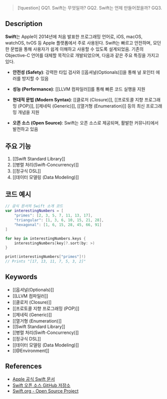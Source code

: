 >[!question]
>GQ1. Swift는 무엇일까?
>GQ2. Swift는 언제 만들어졌을까?
>GQ3. 



## Description

**Swift**는 Apple이 2014년에 처음 발표한 프로그래밍 언어로, iOS, macOS, watchOS, tvOS 등 Apple 플랫폼에서 주로 사용된다. Swift는 빠르고 안전하며, 모던한 문법을 통해 사용자가 쉽게 이해하고 사용할 수 있도록 설계되었음. 기존의 Objective-C 언어를 대체할 목적으로 개발되었으며, 다음과 같은 주요 특징을 가지고 있다.

- **안전성 (Safety)**: 강력한 타입 검사와 [[옵셔널(Optionals)]]을 통해 널 포인터 에러를 방지할 수 있음
    
- **성능 (Performance)**: [[LLVM 컴파일러]]를 통해 빠른 코드 실행을 지원
    
- **현대적 문법 (Modern Syntax)**: [[클로저 (Closure)]], [[프로토콜 지향 프로그래밍 (POP)]], [[제네릭 (Generic)]], [[열거형 (Enumeration)]] 등의 최신 프로그래밍 개념을 지원
    
- **오픈 소스 (Open Source)**: Swift는 오픈 소스로 제공되며, 활발한 커뮤니티에서 발전하고 있음

## 주요 기능

1. [[Swift Standard Library]]
2. [[병렬 처리(Swift-Concurrency)]]
3. [[정규식 DSL]]
4. [[데이터 모델링 (Data Modeling)]]



## 코드 예시
```swift
// 공식 문서의 Swift 소개 코드
var interestingNumbers = [
    "primes": [2, 3, 5, 7, 11, 13, 17],
    "triangular": [1, 3, 6, 10, 15, 21, 28],
    "hexagonal": [1, 6, 15, 28, 45, 66, 91]
]

for key in interestingNumbers.keys {
    interestingNumbers[key]?.sort(by: >)
}

print(interestingNumbers["primes"]!)
// Prints "[17, 13, 11, 7, 5, 3, 2]"

```

## Keywords
+ [[옵셔널(Optionals)]]
+ [[LLVM 컴파일러]]
+ [[클로저 (Closure)]]
+ [[프로토콜 지향 프로그래밍 (POP)]]
+ [[제네릭 (Generic)]]
+ [[열거형 (Enumeration)]]
+ [[Swift Standard Library]]
+ [[병렬 처리(Swift-Concurrency)]]
+ [[정규식 DSL]]
+ [[데이터 모델링 (Data Modeling)]]
+ [[@Environment]]

## References
- [Apple 공식 Swift 문서](https://developer.apple.com/documentation/swift)
- [Swift 오픈 소스 GitHub 저장소](https://github.com/apple/swift)
- [Swift.org - Open Source Project](https://swift.org/)